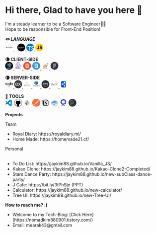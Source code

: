 Hi there, Glad to have you here 👋
==================================
I'm a steady learner to be a Software Engineer👨‍💻   
Hope to be responsible for Front-End Position!

<Strong style="font-style:italic">✏️ LANGUAGE</Strong>   
<a target="_blank" rel="noopener noreferrer" href="https://github.com/JayKim88" style="margin-right:10px">
<img src="images/korean.png" width="5%" alt="korean"/>
</a>
<a target="_blank" rel="noopener noreferrer" href="https://github.com/JayKim88">
<img src="images/english.png" width="5%" alt="english"/>
</a>
<a target="_blank" rel="noopener noreferrer" href="https://www.typescriptlang.org/">
<img src="images/typescript.svg" width="5%" alt="typescript"/>
</a>
<a target="_blank" rel="noopener noreferrer" href="https://javascript.info/">
<img src="images/javascript.png" width="5%" alt="javascript"/>
</a>

<Strong>🌘 CLIENT-SIDE</Strong>
<br/>
<a target="_blank" rel="noopener noreferrer" href="https://reactjs.org/">
<img src="images/react.png" width="5%" alt="react"/>
</a>
<a target="_blank" rel="noopener noreferrer" href="https://redux.js.org/">
<img src="images/redux.png" width="5%" alt="redux"/>
</a>
<a target="_blank" rel="noopener noreferrer" href="https://en.wikipedia.org/wiki/HTML">
<img src="images/html.png" width="5%" alt="html"/>
</a>
<a target="_blank" rel="noopener noreferrer" href="https://en.wikipedia.org/wiki/CSS">
<img src="images/css.png" width="5%" alt="css"/>
</a>
<a target="_blank" rel="noopener noreferrer" href="https://styled-components.com/">
<img src="images/styledComponents.png" width="5%" alt="styledComponents"/>
</a>
<a target="_blank" rel="noopener noreferrer" href="https://www.figma.com/">
<img src="images/figma.png" width="5%" alt="figma"/>
</a>

<Strong>🌘 SERVER-SIDE</Strong>
<br>
<a target="_blank" rel="noopener noreferrer" href="https://nodejs.org/en/">
<img src="images/nodejs-2.svg" width="5%" alt="nodejs"/>
</a>
<a target="_blank" rel="noopener noreferrer" href="https://expressjs.com/">
<img src="images/express.png" width="5%" alt="express"/>
</a>
<a target="_blank" rel="noopener noreferrer" href="https://www.mysql.com/">
<img src="images/mysql.png" width="5%" alt="mysql"/>
</a>
<a target="_blank" rel="noopener noreferrer" href="https://sequelize.org/">
<img src="images/sequelize.png" width="5%" alt="sequelize"/>
</a>
<a target="_blank" rel="noopener noreferrer" href="https://aws.amazon.com/?nc2=h_lg">
<img src="images/aws.png" width="5%" alt="aws"/>
</a>
<a target="_blank" rel="noopener noreferrer" href="https://www.mysql.com/products/workbench/">
<img src="images/workbench.png" width="5%" alt="workbench"/>
</a>
<a target="_blank" rel="noopener noreferrer" href="https://dbdiagram.io/home">
<img src="images/dbdiagram1.png" width="5%" alt="dbdiagram"/>
</a>

<Strong>🔧 TOOLS</Strong>
<br>
<a target="_blank" rel="noopener noreferrer" href="https://code.visualstudio.com/">
<img src="images/vscode.png" width="5%" alt="vscode"/>
</a>
<a target="_blank" rel="noopener noreferrer" href="https://github.com/">
<img src="images/github.png" width="5%" alt="github"/>
</a>
<a target="_blank" rel="noopener noreferrer" href="https://slack.com/intl/en-kr/">
<img src="images/slack.png" width="5%" alt="slack"/>
</a>
<a target="_blank" rel="noopener noreferrer" href="https://www.postman.com/">
<img src="images/postman.png" width="5%" alt="postman"/>
</a>
<a target="_blank" rel="noopener noreferrer" href="https://www.notion.so/">
<img src="images/notion.png" width="5%" alt="notion"/>
</a>
<a target="_blank" rel="noopener noreferrer" href="https://www.gitbook.com/">
<img src="images/gitbook.png" width="5%" alt="gitbook"/>
</a>
<a target="_blank" rel="noopener noreferrer" href="https://eslint.org/">
<img src="images/eslint.png" width="5%" alt="eslint"/>
</a>
<a target="_blank" rel="noopener noreferrer" href="https://prettier.io/">
<img src="images/prettier.png" width="5%" alt="prettier"/>
</a>

<Strong>Projects</Strong>
  
Team  
  <ul>
    <li>
    Royal Diary: https://royaldiary.ml/
    </li>
    <li>
    Home Made: https://homemade21.cf/
    </li>
  </ul>
Personal    
<br/>
<br/>
<ul>
  <li>
  To Do List: https://jaykim88.github.io/Vanilla_JS/
  </li>
  <li>
  Kakao Clone: https://jaykim88.github.io/Kakao-Clone2-Completed/
  </li>
  <li>
  Stars Dance Party: https://jaykim88.github.io/new-subClass-dance-party/
  </li>
  <li>
  J Cafe: https://bit.ly/3tPhSjn (PPT)
  </li>
  <li>
  Calculator: https://jaykim88.github.io/new-calculator/
  </li>
  <li>
  Tree UI: https://jaykim88.github.io/new-Tree-UI/
  </li>
</ul>

<Strong>How to reach me? :)</Strong>
<br/>
<ul>
  <li>
  Welcome to my Tech-Blog: [Click Here](https://nomadkim880901.tistory.com/)
  </li>
  <li>
  Email: mearak43@gmail.com
  </li>
</ul>
<br>
<!--
**JayKim88/JayKim88** is a ✨ _special_ ✨ repository because its `README.md` (this file) appears on your GitHub profile.

Here are some ideas to get you started:

- 🔭 I’m currently working on ...
- 🌱 I’m currently learning ...
- 👯 I’m looking to collaborate on ...
- 🤔 I’m looking for help with ...
- 💬 Ask me about ...
- 📫 How to reach me: ...
- 😄 Pronouns: ...
- ⚡ Fun fact: ...
-->
